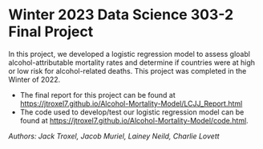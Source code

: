 # Winter 2023 Data Science 303-2 Final Project
In this project, we developed a logistic regression model to assess gloabl alcohol-attributable mortality rates and determine if countries were at high or low risk for alcohol-related deaths. This project was completed in the Winter of 2022. 

* The final report for this project can be found at https://jtroxel7.github.io/Alcohol-Mortality-Model/LCJJ_Report.html 
* The code used to develop/test our logistic regression model can be found at https://jtroxel7.github.io/Alcohol-Mortality-Model/code.html.

*Authors: Jack Troxel, Jacob Muriel, Lainey Neild, Charlie Lovett*
